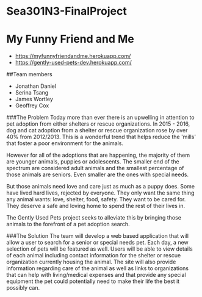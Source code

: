 # Sea301N3-FinalProject
# My Funny Friend and Me

* https://myfunnyfriendandme.herokuapp.com/
* https://gently-used-pets-dev.herokuapp.com/

##Team members
* Jonathan Daniel
* Serina Tsang
* James Wortley
* Geoffrey Cox

###The Problem
Today more than ever there is an upwelling in attention to pet adoption from either shelters or rescue organizations. In 2015 - 2016, dog and cat adoption from a shelter or rescue organization rose by over 40% from 2012/2013. This is a wonderful trend that helps reduce the 'mills' that foster a poor environment for the animals.

However for all of the adoptions that are happening, the majority of them are younger animals, puppies or adolescents. The smaller end of the spectrum are considered adult animals and the smallest percentage of those animals are seniors. Even smaller are the ones with special needs.

But those animals need love and care just as much as a puppy does. Some have lived hard lives, rejected by everyone. They only want the same thing any animal wants: love, shelter, food, safety. They want to be cared for. They deserve a safe and loving home to spend the rest of their lives in.

The Gently Used Pets project seeks to alleviate this by bringing those animals to the forefront of a pet adoption search.

###The Solution
The team will develop a web based application that will allow a user to search for a senior or special needs pet. Each day, a new selection of pets will be featured as well. Users will be able to view details of each animal including contact information for the shelter or rescue organization currently housing the animal. The site will also provide information regarding care of the animal as well as links to organizations that can help with living/medical expenses and that provide any special equipment the pet could potentially need to make their life the best it possibly can.
